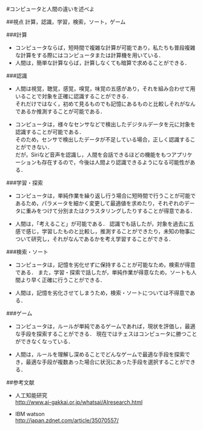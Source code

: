 #コンピュータと人間の違いを述べよ

##視点
計算，認識，学習，検索，ソート，ゲーム

###計算
- コンピュータならば，短時間で複雑な計算が可能であり，私たちも普段複雑な計算をする際にはコンピュータまたは計算機を用いている．  
- 人間は，簡単な計算ならば，計算しなくても暗算で求めることができる．  

###認識
- 人間は視覚，聴覚，感覚，嗅覚，味覚の五感があり，それを組み合わせて用いることで対象を正確に認識することができる．  
それだけではなく，初めて見るものでも記憶にあるものと比較しそれがなんであるか推測することが可能である．  

- コンピュータは，様々なセンサなどで検出したデジタルデータを元に対象を認識することが可能である．  
そのため，センサで検出したデータが不足している場合，正しく認識することができない．  
だが，Siriなど音声を認識し，人間を会話できるほどの機能をもつアプリケーションも存在するので，今後は人間より認識できるようになる可能性がある．  

###学習・探索
- コンピュータは，単純作業を繰り返し行う場合に短時間で行うことが可能であるため，パラメータを細かく変更して最適値を求めたり，それぞれのデータに重みをつけて分別またはクラスタリングしたりすることが得意である．

- 人間は，「考えること」が可能である．
認識でも話したが，対象を過去に五感で感じ，学習したものと比較し，推測することができたり，未知の物事について研究し，それがなんであるかを考え学習することができる．

###検索・ソート
- コンピュータは，記憶を劣化せずに保持することが可能なため，検索が得意である．
また，学習・探索で話したが，単純作業が得意なため，ソートも人間より早く正確に行うことができる．  

- 人間は，記憶を劣化させてしまうため，検索・ソートについては不得意である．

###ゲーム
- コンピュータは，ルールが単純であるゲームであれば，現状を評価し，最適な手段を探索することができる．
現在ではチェスはコンピュータに勝つことができなくなっている．  

- 人間は，ルールを理解し深めることでどんなゲームで最適な手段を探索でき，最適な手段が複数あった場合に状況にあった手段を選択することができる．


##参考文献

- 人工知能研究  
http://www.ai-gakkai.or.jp/whatsai/AIresearch.html  

- IBM watson  
http://japan.zdnet.com/article/35070557/
